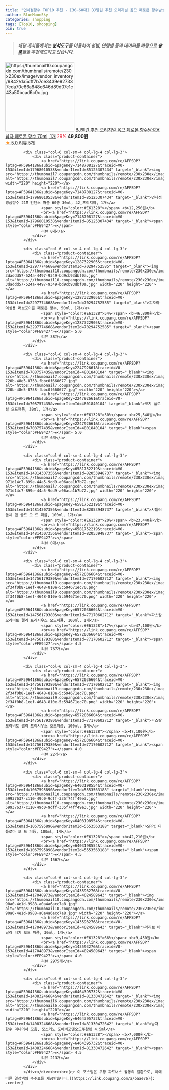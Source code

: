 ```yaml
---
title: "면세점향수 TOP10 추천 - [30~60대] BJ엘린 추천 오리지널 옴므 페로몬 향수남성용 남자 페로몬 향수 70ml, 1개"
author: BlueMoonSky
categories: shopping
tags: [Top10, shopping]
pin: true
---
```


> ##### 해당 게시물에서는 [**분석도구**](https://itemscout.io/)를 이용하여 **성별**, **연령별** 등의 데이터를 바탕으로 [**상품**](https://link.coupang.com/a/baae76)들을 추천해드리고 있습니다.
<div class="container"><div class="row">
            <div class="col-6 col-sm-4 col-lg-4 col-lg-3">
                <div class="product-container">
                    <a href="https://link.coupang.com/re/AFFSDP?lptag=AF5964186&subid=&pageKey=7230281913&traceid=V0-153&itemId=18344805133&vendorItemId=4194237358" target="_blank"><img src="https://thumbnail10.coupangcdn.com/thumbnails/remote/230x230ex/image/vendor_inventory/9842/da5dff7b7ce3439e927337cda70e66a848e646d89d07c1c43a50bcad6c0c.jpg" alt="https://thumbnail10.coupangcdn.com/thumbnails/remote/230x230ex/image/vendor_inventory/9842/da5dff7b7ce3439e927337cda70e66a848e646d89d07c1c43a50bcad6c0c.jpg" width="220" height="220"></a>
                    <a href="https://link.coupang.com/re/AFFSDP?lptag=AF5964186&subid=&pageKey=7230281913&traceid=V0-153&itemId=18344805133&vendorItemId=4194237358" target="_blank">BJ엘린 추천 오리지널 옴므 페로몬 향수남성용 남자 페로몬 향수 70ml, 1개</a>
                    <span style="color:#E61328">29%</span> <b>49,800원</b>
                    <br><a href="https://link.coupang.com/re/AFFSDP?lptag=AF5964186&subid=&pageKey=7230281913&traceid=V0-153&itemId=18344805133&vendorItemId=4194237358" target="_blank"><span style="color:#FE9427">★</span> 5.0
                    리뷰 5개</a>
                </div>
            </div>
            
            <div class="col-6 col-sm-4 col-lg-4 col-lg-3">
                <div class="product-container">
                    <a href="https://link.coupang.com/re/AFFSDP?lptag=AF5964186&subid=&pageKey=7148708127&traceid=V0-153&itemId=17968010538&vendorItemId=85125307434" target="_blank"><img src="https://thumbnail7.coupangcdn.com/thumbnails/remote/230x230ex/image/vendor_inventory/5518/3a0cb60e6ae48aa67f35551612281c091fa581c2b56a4bf52efe14fbccb2.jpg" alt="https://thumbnail7.coupangcdn.com/thumbnails/remote/230x230ex/image/vendor_inventory/5518/3a0cb60e6ae48aa67f35551612281c091fa581c2b56a4bf52efe14fbccb2.jpg" width="220" height="220"></a>
                    <a href="https://link.coupang.com/re/AFFSDP?lptag=AF5964186&subid=&pageKey=7148708127&traceid=V0-153&itemId=17968010538&vendorItemId=85125307434" target="_blank">면세점 명품향수 21M 인텐소 퍼퓸 60종 30ml, 42_프리지아, 1개</a>
                    <span style="color:#E61328"></span> <b>12,250원</b>
                    <br><a href="https://link.coupang.com/re/AFFSDP?lptag=AF5964186&subid=&pageKey=7148708127&traceid=V0-153&itemId=17968010538&vendorItemId=85125307434" target="_blank"><span style="color:#FE9427">★</span> 
                    리뷰 0개</a>
                </div>
            </div>
            
            <div class="col-6 col-sm-4 col-lg-4 col-lg-3">
                <div class="product-container">
                    <a href="https://link.coupang.com/re/AFFSDP?lptag=AF5964186&subid=&pageKey=1287322905&traceid=V0-153&itemId=2297774668&vendorItemId=70294752585" target="_blank"><img src="https://thumbnail10.coupangcdn.com/thumbnails/remote/230x230ex/image/retail/images/562036153601546-3daddd57-524a-4497-9349-bd9cb93dbf0a.jpg" alt="https://thumbnail10.coupangcdn.com/thumbnails/remote/230x230ex/image/retail/images/562036153601546-3daddd57-524a-4497-9349-bd9cb93dbf0a.jpg" width="220" height="220"></a>
                    <a href="https://link.coupang.com/re/AFFSDP?lptag=AF5964186&subid=&pageKey=1287322905&traceid=V0-153&itemId=2297774668&vendorItemId=70294752585" target="_blank">피오라 여성용 러브포이즌 페로몬 향수, 50ml, 1개</a>
                    <span style="color:#E61328">54%</span> <b>46,800원</b>
                    <br><a href="https://link.coupang.com/re/AFFSDP?lptag=AF5964186&subid=&pageKey=1287322905&traceid=V0-153&itemId=2297774668&vendorItemId=70294752585" target="_blank"><span style="color:#FE9427">★</span> 5.0
                    리뷰 38개</a>
                </div>
            </div>
            
            <div class="col-6 col-sm-4 col-lg-4 col-lg-3">
                <div class="product-container">
                    <a href="https://link.coupang.com/re/AFFSDP?lptag=AF5964186&subid=&pageKey=224792661&traceid=V0-153&itemId=708757435&vendorItemId=4801840104" target="_blank"><img src="https://thumbnail7.coupangcdn.com/thumbnails/remote/230x230ex/image/retail/images/2019/05/17/12/7/553d17a7-720b-48e5-8758-fbbc0f660677.jpg" alt="https://thumbnail7.coupangcdn.com/thumbnails/remote/230x230ex/image/retail/images/2019/05/17/12/7/553d17a7-720b-48e5-8758-fbbc0f660677.jpg" width="220" height="220"></a>
                    <a href="https://link.coupang.com/re/AFFSDP?lptag=AF5964186&subid=&pageKey=224792661&traceid=V0-153&itemId=708757435&vendorItemId=4801840104" target="_blank">코치 플로럴 오드퍼퓸, 30ml, 1개</a>
                    <span style="color:#E61328">30%</span> <b>25,540원</b>
                    <br><a href="https://link.coupang.com/re/AFFSDP?lptag=AF5964186&subid=&pageKey=224792661&traceid=V0-153&itemId=708757435&vendorItemId=4801840104" target="_blank"><span style="color:#FE9427">★</span> 5.0
                    리뷰 6개</a>
                </div>
            </div>
            
            <div class="col-6 col-sm-4 col-lg-4 col-lg-3">
                <div class="product-container">
                    <a href="https://link.coupang.com/re/AFFSDP?lptag=AF5964186&subid=&pageKey=6581752219&traceid=V0-153&itemId=14814307356&vendorItemId=82053948737" target="_blank"><img src="https://thumbnail7.coupangcdn.com/thumbnails/remote/230x230ex/image/retail/images/1769834497578282-971d14c7-899e-44a5-9dd9-a06aca1b7b72.jpg" alt="https://thumbnail7.coupangcdn.com/thumbnails/remote/230x230ex/image/retail/images/1769834497578282-971d14c7-899e-44a5-9dd9-a06aca1b7b72.jpg" width="220" height="220"></a>
                    <a href="https://link.coupang.com/re/AFFSDP?lptag=AF5964186&subid=&pageKey=6581752219&traceid=V0-153&itemId=14814307356&vendorItemId=82053948737" target="_blank">샤틀러 돌체 맨 골드 오 드 퍼퓸, 100ml, 1개</a>
                    <span style="color:#E61328">20%</span> <b>23,440원</b>
                    <br><a href="https://link.coupang.com/re/AFFSDP?lptag=AF5964186&subid=&pageKey=6581752219&traceid=V0-153&itemId=14814307356&vendorItemId=82053948737" target="_blank"><span style="color:#FE9427">★</span> 
                    리뷰 0개</a>
                </div>
            </div>
            
            <div class="col-6 col-sm-4 col-lg-4 col-lg-3">
                <div class="product-container">
                    <a href="https://link.coupang.com/re/AFFSDP?lptag=AF5964186&subid=&pageKey=6572036604&traceid=V0-153&itemId=14756179380&vendorItemId=77170602712" target="_blank"><img src="https://thumbnail9.coupangcdn.com/thumbnails/remote/230x230ex/image/retail/images/2101010399654146-2f34f0b8-1eef-4648-810e-5c594671ec70.png" alt="https://thumbnail9.coupangcdn.com/thumbnails/remote/230x230ex/image/retail/images/2101010399654146-2f34f0b8-1eef-4648-810e-5c594671ec70.png" width="220" height="220"></a>
                    <a href="https://link.coupang.com/re/AFFSDP?lptag=AF5964186&subid=&pageKey=6572036604&traceid=V0-153&itemId=14756179380&vendorItemId=77170602712" target="_blank">파스칼모라비토 펠리 프리시우스 오드퍼퓸, 100ml, 1개</a>
                    <span style="color:#E61328">17%</span> <b>47,100원</b>
                    <br><a href="https://link.coupang.com/re/AFFSDP?lptag=AF5964186&subid=&pageKey=6572036604&traceid=V0-153&itemId=14756179380&vendorItemId=77170602712" target="_blank"><span style="color:#FE9427">★</span> 4.5
                    리뷰 767개</a>
                </div>
            </div>
            
            <div class="col-6 col-sm-4 col-lg-4 col-lg-3">
                <div class="product-container">
                    <a href="https://link.coupang.com/re/AFFSDP?lptag=AF5964186&subid=&pageKey=6572036604&traceid=V0-153&itemId=14756179380&vendorItemId=77170602712" target="_blank"><img src="https://thumbnail9.coupangcdn.com/thumbnails/remote/230x230ex/image/retail/images/2101010399654146-2f34f0b8-1eef-4648-810e-5c594671ec70.png" alt="https://thumbnail9.coupangcdn.com/thumbnails/remote/230x230ex/image/retail/images/2101010399654146-2f34f0b8-1eef-4648-810e-5c594671ec70.png" width="220" height="220"></a>
                    <a href="https://link.coupang.com/re/AFFSDP?lptag=AF5964186&subid=&pageKey=6572036604&traceid=V0-153&itemId=14756179380&vendorItemId=77170602712" target="_blank">파스칼모라비토 펠리 프리시우스 오드퍼퓸, 100ml, 1개</a>
                    <span style="color:#E61328"></span> <b>47,100원</b>
                    <br><a href="https://link.coupang.com/re/AFFSDP?lptag=AF5964186&subid=&pageKey=6572036604&traceid=V0-153&itemId=14756179380&vendorItemId=77170602712" target="_blank"><span style="color:#FE9427">★</span> 4.0
                    리뷰 22개</a>
                </div>
            </div>
            
            <div class="col-6 col-sm-4 col-lg-4 col-lg-3">
                <div class="product-container">
                    <a href="https://link.coupang.com/re/AFFSDP?lptag=AF5964186&subid=&pageKey=6403198554&traceid=V0-153&itemId=1067595890&vendorItemId=5553563188" target="_blank"><img src="https://thumbnail10.coupangcdn.com/thumbnails/remote/230x230ex/image/retail/images/1150091654824196-59937637-c110-49c0-9dff-335f74ff49e3.jpg" alt="https://thumbnail10.coupangcdn.com/thumbnails/remote/230x230ex/image/retail/images/1150091654824196-59937637-c110-49c0-9dff-335f74ff49e3.jpg" width="220" height="220"></a>
                    <a href="https://link.coupang.com/re/AFFSDP?lptag=AF5964186&subid=&pageKey=6403198554&traceid=V0-153&itemId=1067595890&vendorItemId=5553563188" target="_blank">SPPC 디플로마 오 드 퍼퓸, 100ml, 1개</a>
                    <span style="color:#E61328"></span> <b>42,210원</b>
                    <br><a href="https://link.coupang.com/re/AFFSDP?lptag=AF5964186&subid=&pageKey=6403198554&traceid=V0-153&itemId=1067595890&vendorItemId=5553563188" target="_blank"><span style="color:#FE9427">★</span> 4.5
                    리뷰 156개</a>
                </div>
            </div>
            
            <div class="col-6 col-sm-4 col-lg-4 col-lg-3">
                <div class="product-container">
                    <a href="https://link.coupang.com/re/AFFSDP?lptag=AF5964186&subid=&pageKey=143593276&traceid=V0-153&itemId=417048973&vendorItemId=4024589643" target="_blank"><img src="https://thumbnail10.coupangcdn.com/thumbnails/remote/230x230ex/image/product/image/vendoritem/2018/12/26/4024589643/b58bf8a1-90a0-4e1d-9988-a0a4a6acc7a8.jpg" alt="https://thumbnail10.coupangcdn.com/thumbnails/remote/230x230ex/image/product/image/vendoritem/2018/12/26/4024589643/b58bf8a1-90a0-4e1d-9988-a0a4a6acc7a8.jpg" width="220" height="220"></a>
                    <a href="https://link.coupang.com/re/AFFSDP?lptag=AF5964186&subid=&pageKey=143593276&traceid=V0-153&itemId=417048973&vendorItemId=4024589643" target="_blank">라리브 바닐라 터치 오드 퍼퓸, 30ml, 1개</a>
                    <span style="color:#E61328">66%</span> <b>9,450원</b>
                    <br><a href="https://link.coupang.com/re/AFFSDP?lptag=AF5964186&subid=&pageKey=143593276&traceid=V0-153&itemId=417048973&vendorItemId=4024589643" target="_blank"><span style="color:#FE9427">★</span> 4.0
                    리뷰 2975개</a>
                </div>
            </div>
            
            <div class="col-6 col-sm-4 col-lg-4 col-lg-3">
                <div class="product-container">
                    <a href="https://link.coupang.com/re/AFFSDP?lptag=AF5964186&subid=&pageKey=6464395732&traceid=V0-153&itemId=14083246684&vendorItemId=81330472642" target="_blank"><img src="https://thumbnail6.coupangcdn.com/thumbnails/remote/230x230ex/image/vendor_inventory/85b1/1afbcc35d227a2ac5ec3d2c8b9c305bcef14efb6c45d0289f6a3dac94c64.jpeg" alt="https://thumbnail6.coupangcdn.com/thumbnails/remote/230x230ex/image/vendor_inventory/85b1/1afbcc35d227a2ac5ec3d2c8b9c305bcef14efb6c45d0289f6a3dac94c64.jpeg" width="220" height="220"></a>
                    <a href="https://link.coupang.com/re/AFFSDP?lptag=AF5964186&subid=&pageKey=6464395732&traceid=V0-153&itemId=14083246684&vendorItemId=81330472642" target="_blank">남자 향수 미니어처 모음, 모스키노 포에버포맨오드뚜왈렛 4.5ml</a>
                    <span style="color:#E61328"></span> <b>7,000원</b>
                    <br><a href="https://link.coupang.com/re/AFFSDP?lptag=AF5964186&subid=&pageKey=6464395732&traceid=V0-153&itemId=14083246684&vendorItemId=81330472642" target="_blank"><span style="color:#FE9427">★</span> 4.5
                    리뷰 213개</a>
                </div>
            </div>
            </div></div><br><br>[👉 이 포스팅은 쿠팡 파트너스 활동의 일환으로, 이에 따른 일정액의 수수료를 제공받습니다.](https://link.coupang.com/a/baae76){: .center}